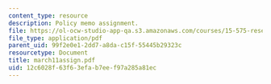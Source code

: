 ```yaml
---
content_type: resource
description: Policy memo assignment.
file: https://ol-ocw-studio-app-qa.s3.amazonaws.com/courses/15-575-research-seminar-in-it-and-organizations-economic-perspectives-spring-2004/12c6028f63f63efab7eef97a285a81ec_march11assign.pdf
file_type: application/pdf
parent_uid: 99f2e0e1-2dd7-a8da-c15f-55445b29323c
resourcetype: Document
title: march11assign.pdf
uid: 12c6028f-63f6-3efa-b7ee-f97a285a81ec
---
```

